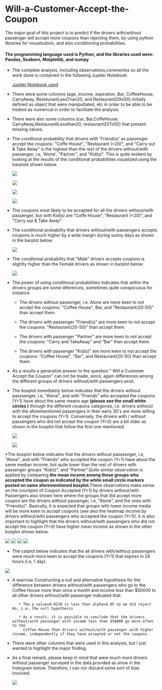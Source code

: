 # Will-a-Customer-Accept-the-Coupon #
The major goal of this project is to predict if the drivers with/without passenger will accept more coupons than rejecting them, by using python
libraries for visualization, and also conditioning probabilities.

#### The programming language used is Python, and the libraries used were: Pandas, Seaborn, Matplotlib, and numpy ####

* The complete analysis, including observations,commentss so all the work done is contained in the following Jupiter Notebook:

    [Jupiter Notebook used](https://github.com/Leopard-2019/Will-a-Customer-Accept-the-Coupon/blob/main/notebook/prompt_assig5_1.ipynb)

* There were some columns (age, income, expiration, Bar, CoffeeHouse, CarryAway, RestaurantLessThan20, and Restaurant20to50) initially defined 
  as object that were manipultated, etc in order to be able to be treated as numerical in order to facilitate the analysis. 
  
* There were also some columns (car, Bar,CoffeHouse, CarryAway,RestaurantlLessthan20, restaurant20To50) that present missing values.
 
*  The conditonal probability that drivers with 'Friend(s)' as passenger accept the coupons: "Coffe House", "Restaurant (<20)", and "Carry out & Take
   Away"  is the highest than the rest of the drivers without/with passenger, i.e, 'Alone', "Partner", and "Kid(s)". This is quite evident by looking
   at the results of the conditional probabilities visualized using the barplots shown below.
   
   ![](images/barplotprobabilityacceptnoacceptcouponbyfriendpassanger.png)
   
   ![](images/barplotprobabilityacceptnoacceptcouponbyalonepassanger.png)
   
   ![](images/barplotprobabilityacceptnoacceptcouponbypartnerpassanger.png)
   
   ![](images/barplotprobabilityacceptnoacceptcouponbykidspassanger.png)

* The coupons most likely to be accepted for all the drivers without/with passenger, but with Kid(s) are:"Coffe House", "Restaurant (<20)", 
  and "Carry out & Take Away".
  
 * The conditional probability that drivers without/with passengers accepts coupons  is much higher by a wide margin during sunny days as shown in the
   barplot below:
 
    ![](images/barplotprobabilityacceptnoacceptcouponbyweather.png)
    
 * The conditional probability that "Male" drivers  accepts coupons  is slighlty higher than the Female drivers as shown in barplot below:

    ![](images/barplotprobabilityacceptnoacceptcouponbygender.png)
    
 * The power of using conditional probabilities indicates that within the drivers groups are some diferences, sometimes quite conspicuous for instance:
 
      * The drivers without passenger, i.e. Alone are more keen to not accept the coupons: "Coffee House", Bar, and "Restaurant(20-50)" than accept
        them.
 
      * The drivers with passenger "Friend(s)" are more keen to not accept the coupons:  "Restaurant(20-50)" than accept them.
      
      * The drivers with passenger "Partner" are more keen to not accept the coupons:  "Carry and TakeAway" and "Bar" than accept them.
      
      * The drivers with passenger "Kid(s)" are more keen to not accept the coupons:  "Coffee House", "Bar", and   Restaurant(20-50) than accept them.

 * As a results a generalize answer to the question " Will a Customer Accept the Coupon"  can not be made, since, again differences among the 
   different groups of drivers without/with passengers exist.  
  
    
 * The boxplot inmediately below indicates that the drivers without passsenger, i.e, "Alone", and with "Friends" who accepted the coupons (Y=1) 
   have about the same means age  **(please see the small white circles )** through the different coupons categories, i.e. drivers without/ with
   the aforementioned passengers in their early 30's are more willing to accept the coupons (Y=1). Conversely, the drivers with / without
   passengers who did not accept the coupon (Y=0) are a bit older as shown in the boxplot that follow the first one mentioned.

    ![](images/boxplotagesacceptbypassenger.png)
    
    ![](images/boxplotagesnoacceptbypassenger.png)
    
  *The boxplot below indicates that the drivers without passsenger, i.e, "Alone", and with "Friends" who accepted the coupon (Y=1) have about the
  same median income, but quite lower than the rest of drivers with  passenger groups  "Kid(s)", and "Partner".Quite  similar observation is applied
  by comparing **the mean income among those  groups who accepted the coupon as indicated by the white small circle markers posted on same 
  aforementioned boxplot**.These observations make sense on the countplot of Coupon Accepted (Y=1) by drivers without/with Passengers also shown here
  where the groups that did accept more coupon are the drivers without passenger, i.e, "Alone", and the ones with "Friend(s)". Basically,  it is 
  expected that groups with lower income media will be more keen to accept coupons (see also the heatmap income by drivers without/with passengers
  who accepted the coupon (Y=1)). it is also important to highlight that the drivers without/with passengers who did not accept the coupon (Y=0)
  have higher mean income as shown in the other boxplot shown below.
  
  ![](images/boxplotincomeacceptbypassenger.png)
  ![](images/countplotacceptedcouponbypassengers.png)
  ![](images/heatmapincomecceptbypassenger.png)
  ![](images/boxplotincomenoacceptbypassenger.png)
  
  * The catplot below indicates that the all drivers with/without passengers were much more keen to accept the coupons (Y=1) that expires in 24 hours
    (i.e, 1 day).

   ![](images/catplotexpirationacceptednoaccepteddriversbypassenger.png)
   
   * A exercise Constructing a null and alternative hypothesis for the difference between drivers without/with passengers  who go to the Coffee 
     House more than once a month and income less than $50000 to all other drivers without/with passenger indicated that:
     
            * The p_value=0.0218 is less than alpha=0.05 so we did reject Ho, i.e. the null hypothesis
             
            * As a result, it is possible to conclude that the drivers without/with passenger with income less than $50000 go more often to the
              Coffee House than drivers without/with passenger with higher income, independently if they have accepted or not the coupons.
      
   * There were other columns that were used in this analysis, but I just wanted to highlight the major finding.   

   * As a final remark, please keep in mind that were much more drivers without passenger surveyed in the data provided as show in the histogram
     below. Therefore, I can nor discard some sort of bias involved.
     
     ![](images/histogramdriverswithout_withpassengers.png)

  
  
